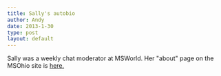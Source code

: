 ```yaml
---
title: Sally's autobio
author: Andy
date: 2013-1-30
type: post
layout: default
---
```


Sally was a weekly chat moderator at MSWorld. Her "about" page on the MSOhio site is [here.](http://www.msworld.org/content/sally-slocum)